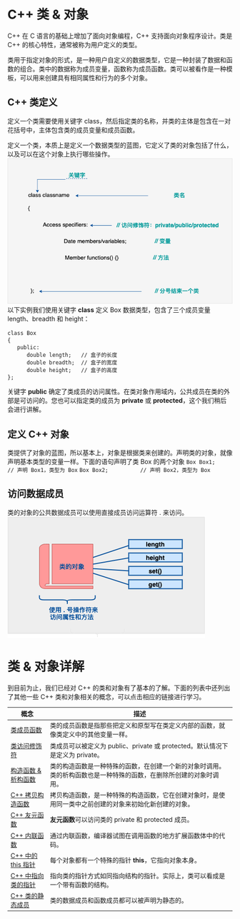 # C++ 类 & 对象

C++ 在 C 语言的基础上增加了面向对象编程，C++ 支持面向对象程序设计。类是 C++ 的核心特性，通常被称为用户定义的类型。

类用于指定对象的形式，是一种用户自定义的数据类型，它是一种封装了数据和函数的组合。类中的数据称为成员变量，函数称为成员函数。类可以被看作是一种模板，可以用来创建具有相同属性和行为的多个对象。

## C++ 类定义

定义一个类需要使用关键字 class，然后指定类的名称，并类的主体是包含在一对花括号中，主体包含类的成员变量和成员函数。

定义一个类，本质上是定义一个数据类型的蓝图，它定义了类的对象包括了什么，以及可以在这个对象上执行哪些操作。![](../../resources/Pasted%20image%2020250401165929.png)以下实例我们使用关键字 **class** 定义 Box 数据类型，包含了三个成员变量 length、breadth 和 height：
```
class Box
{
   public:
      double length;   // 盒子的长度
      double breadth;  // 盒子的宽度
      double height;   // 盒子的高度
};
```
关键字 **public** 确定了类成员的访问属性。在类对象作用域内，公共成员在类的外部是可访问的。您也可以指定类的成员为 **private** 或 **protected**，这个我们稍后会进行讲解。

## 定义 C++ 对象

类提供了对象的蓝图，所以基本上，对象是根据类来创建的。声明类的对象，就像声明基本类型的变量一样。下面的语句声明了类 Box 的两个对象
`Box Box1;          // 声明 Box1，类型为 Box`
`Box Box2;          // 声明 Box2，类型为 Box`

## 访问数据成员

类的对象的公共数据成员可以使用直接成员访问运算符 . 来访问。
![](../../resources/Pasted%20image%2020250401170113.png)
# 类 & 对象详解

到目前为止，我们已经对 C++ 的类和对象有了基本的了解。下面的列表中还列出了其他一些 C++ 类和对象相关的概念，可以点击相应的链接进行学习。

|概念|描述|
|---|---|
|[类成员函数](https://www.runoob.com/cplusplus/cpp-class-member-functions.html "C++ 类成员函数")|类的成员函数是指那些把定义和原型写在类定义内部的函数，就像类定义中的其他变量一样。|
|[类访问修饰符](https://www.runoob.com/cplusplus/cpp-class-access-modifiers.html "C++ 类访问修饰符")|类成员可以被定义为 public、private 或 protected。默认情况下是定义为 private。|
|[构造函数 & 析构函数](https://www.runoob.com/cplusplus/cpp-constructor-destructor.html "C++ 构造函数 & 析构函数")|类的构造函数是一种特殊的函数，在创建一个新的对象时调用。类的析构函数也是一种特殊的函数，在删除所创建的对象时调用。|
|[C++ 拷贝构造函数](https://www.runoob.com/cplusplus/cpp-copy-constructor.html "C++ 拷贝构造函数")|拷贝构造函数，是一种特殊的构造函数，它在创建对象时，是使用同一类中之前创建的对象来初始化新创建的对象。|
|[C++ 友元函数](https://www.runoob.com/cplusplus/cpp-friend-functions.html "C++ 友元函数")|**友元函数**可以访问类的 private 和 protected 成员。|
|[C++ 内联函数](https://www.runoob.com/cplusplus/cpp-inline-functions.html "C++ 内联函数")|通过内联函数，编译器试图在调用函数的地方扩展函数体中的代码。|
|[C++ 中的 this 指针](https://www.runoob.com/cplusplus/cpp-this-pointer.html "C++ 中的 this 指针")|每个对象都有一个特殊的指针 **this**，它指向对象本身。|
|[C++ 中指向类的指针](https://www.runoob.com/cplusplus/cpp-pointer-to-class.html "C++ 中指向类的指针")|指向类的指针方式如同指向结构的指针。实际上，类可以看成是一个带有函数的结构。|
|[C++ 类的静态成员](https://www.runoob.com/cplusplus/cpp-static-members.html "C++ 类的静态成员")|类的数据成员和函数成员都可以被声明为静态的。|

